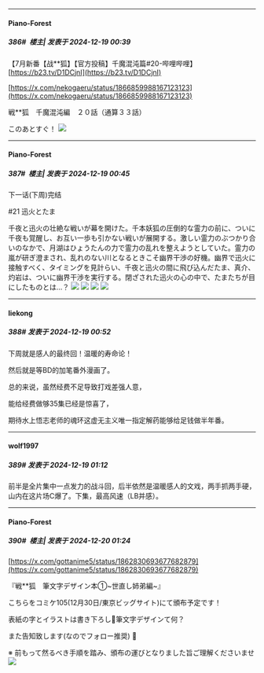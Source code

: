 ﻿
*****

####  Piano-Forest  
##### 386#         楼主| 发表于 2024-12-19 00:39

【7月新番【战**狐】【官方投稿】千魔混沌篇#20-哔哩哔哩】 
[https://b23.tv/D1DCjnI](https://b23.tv/D1DCjnI)

[https://x.com/nekogaeru/status/1866859988167123123](https://x.com/nekogaeru/status/1866859988167123123)

戦**狐　千魔混沌編　２０話（通算３３話）

このあとすぐ！ 
<img src="https://p.sda1.dev/20/1fc63c5fd8c1424c5e5587caae340bc0/20241219_003841.jpg" referrerpolicy="no-referrer">


*****

####  Piano-Forest  
##### 387#         楼主| 发表于 2024-12-19 00:45

下一话(下周)完结

#21 迅火とたま

千夜と迅火の壮絶な戦いが幕を開けた。千本妖狐の圧倒的な霊力の前に、ついに千夜も覚醒し、お互い一歩も引かない戦いが展開する。激しい霊力のぶつかり合いのなかで、月湖はひょうたんの力で霊力の乱れを整えようとしていた。霊力の嵐が研ぎ澄まされ、乱れのない川となるときこそ幽界干渉の好機。幽界で迅火に接触すべく、タイミングを見計らい、千夜と迅火の間に飛び込んだたま、真介、灼岩は、ついに幽界干渉を実行する。閉ざされた迅火の心の中で、たまたちが目にしたものとは…？
<img src="https://p.sda1.dev/20/b8feec507155ce0e3e149de7a4b0955b/img01 _23_.webp" referrerpolicy="no-referrer">
<img src="https://p.sda1.dev/20/1eea80e1796d6db16c936c4965baf892/img02 _23_.webp" referrerpolicy="no-referrer">
<img src="https://p.sda1.dev/20/ded65fef1cc70a9950fce45a8b8f57ef/img03 _23_.webp" referrerpolicy="no-referrer">
<img src="https://p.sda1.dev/20/586107996651b44d39a62508653aa348/img04 _23_.webp" referrerpolicy="no-referrer">


*****

####  liekong  
##### 388#       发表于 2024-12-19 00:52

下周就是感人的最终回！温暖的寿命论！

然后就是等BD的加笔番外漫画了。

总的来说，虽然经费不足导致打戏差强人意，

能给经费做够35集已经是惊喜了，

期待水上悟志老师的魂环这虚无主义唯一指定解药能够给足钱做半年番。


*****

####  wolf1997  
##### 389#       发表于 2024-12-19 01:12

前半是全片集中一点发力的战斗回，后半依然是温暖感人的文戏，两手抓两手硬，山内在这片场C爆了。下集，最高风速（LB并感）。


*****

####  Piano-Forest  
##### 390#         楼主| 发表于 2024-12-20 01:24

[https://x.com/gottanime5/status/1862830693677682879](https://x.com/gottanime5/status/1862830693677682879)

『戦**狐　筆文字デザイン本①~世直し姉弟編~』

こちらをコミケ105(12月30日/東京ビッグサイト)にて頒布予定です！

表紙の字とイラストは書き下ろし🦊筆文字デザインて何？

また告知致します(なのでフォロー推奨) 🙇

※ 前もって然るべき手順を踏み、頒布の運びとなりました旨ご理解くださいませ
<img src="https://p.sda1.dev/20/e35e27ef119588e3219be09a8891d4e7/20241220_012351.jpg" referrerpolicy="no-referrer">

